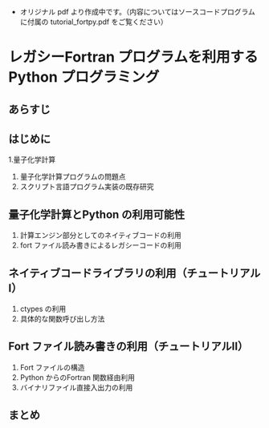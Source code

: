 - オリジナル pdf より作成中です。（内容についてはソースコードプログラムに付属の tutorial_fortpy.pdf をご覧ください）
# レガシーFortran プログラムを利用するPython プログラミング
## あらすじ
## はじめに
1.量子化学計算
1. 量子化学計算プログラムの問題点
1. スクリプト言語プログラム実装の既存研究
## 量子化学計算とPython の利用可能性
1. 計算エンジン部分としてのネイティブコードの利用
1. fort ファイル読み書きによるレガシーコードの利用
## ネイティブコードライブラリの利用（チュートリアルI）
1. ctypes の利用
1. 具体的な関数呼び出し方法
## Fort ファイル読み書きの利用（チュートリアルII）
1. Fort ファイルの構造
1. Python からのFortran 関数経由利用
1. バイナリファイル直接入出力の利用
## まとめ
